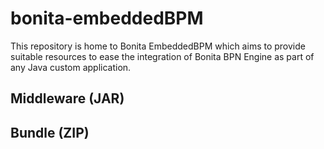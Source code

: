 # bonita-embeddedBPM

This repository is home to Bonita EmbeddedBPM which aims to provide suitable resources to ease the integration of Bonita BPN Engine as part of any Java custom application.

## Middleware (JAR)

## Bundle (ZIP)
